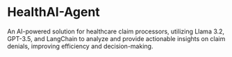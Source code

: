 # HealthAI-Agent
An AI-powered solution for healthcare claim processors, utilizing Llama 3.2, GPT-3.5, and LangChain to analyze and provide actionable insights on claim denials, improving efficiency and decision-making.
